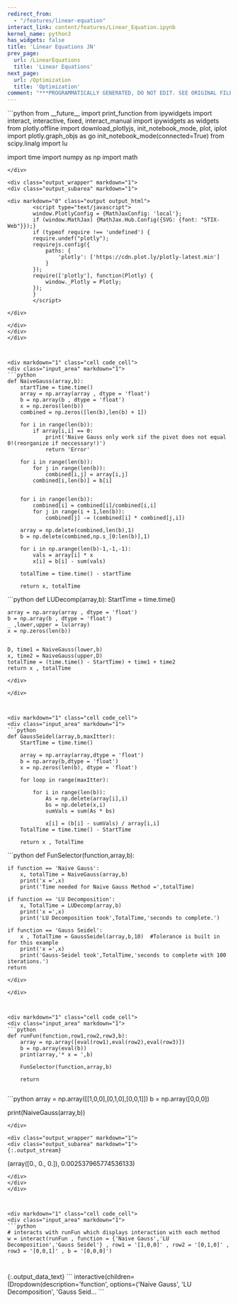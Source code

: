 ```yaml
---
redirect_from:
  - "/features/linear-equation"
interact_link: content/features/Linear_Equation.ipynb
kernel_name: python3
has_widgets: false
title: 'Linear Equations JN'
prev_page:
  url: /LinearEquations
  title: 'Linear Equations'
next_page:
  url: /Optimization
  title: 'Optimization'
comment: "***PROGRAMMATICALLY GENERATED, DO NOT EDIT. SEE ORIGINAL FILES IN /content***"
---
```



<div markdown="1" class="cell code_cell">
<div class="input_area" markdown="1">
```python
from __future__ import print_function
from ipywidgets import interact, interactive, fixed, interact_manual
import ipywidgets as widgets
from plotly.offline import download_plotlyjs, init_notebook_mode, plot, iplot
import plotly.graph_objs as go
init_notebook_mode(connected=True)
from scipy.linalg import lu

import time
import numpy as np
import math


```
</div>

<div class="output_wrapper" markdown="1">
<div class="output_subarea" markdown="1">

<div markdown="0" class="output output_html">
        <script type="text/javascript">
        window.PlotlyConfig = {MathJaxConfig: 'local'};
        if (window.MathJax) {MathJax.Hub.Config({SVG: {font: "STIX-Web"}});}
        if (typeof require !== 'undefined') {
        require.undef("plotly");
        requirejs.config({
            paths: {
                'plotly': ['https://cdn.plot.ly/plotly-latest.min']
            }
        });
        require(['plotly'], function(Plotly) {
            window._Plotly = Plotly;
        });
        }
        </script>
        
</div>

</div>
</div>
</div>



<div markdown="1" class="cell code_cell">
<div class="input_area" markdown="1">
```python
def NaiveGauss(array,b):
    startTime = time.time()
    array = np.array(array , dtype = 'float')
    b = np.array(b , dtype = 'float')
    x = np.zeros(len(b))
    combined = np.zeros([len(b),len(b) + 1])
    
    for i in range(len(b)):
        if array[i,i] == 0:
            print('Naive Gauss only work sif the pivot does not equal 0!(reorganize if neccessary!)')
            return 'Error'
    
    for i in range(len(b)):
        for j in range(len(b)):
            combined[i,j] = array[i,j]
        combined[i,len(b)] = b[i]
    
    
    for i in range(len(b)):
        combined[i] = combined[i]/combined[i,i]
        for j in range(i + 1,len(b)):
            combined[j] -= (combined[i] * combined[j,i])
            
    array = np.delete(combined,len(b),1)
    b = np.delete(combined,np.s_[0:len(b)],1)

    for i in np.arange(len(b)-1,-1,-1):
        vals = array[i] * x
        x[i] = b[i] - sum(vals)
    
    totalTime = time.time() - startTime
    
    return x, totalTime

```
</div>

</div>



<div markdown="1" class="cell code_cell">
<div class="input_area" markdown="1">
```python
def LUDecomp(array,b):
    StartTime = time.time()
    
    array = np.array(array , dtype = 'float')
    b = np.array(b , dtype = 'float')
    _ ,lower,upper = lu(array)
    x = np.zeros(len(b))
    
    
    D, time1 = NaiveGauss(lower,b)
    x, time2 = NaiveGauss(upper,D)
    totalTime = (time.time() - StartTime) + time1 + time2
    return x , totalTime

```
</div>

</div>



<div markdown="1" class="cell code_cell">
<div class="input_area" markdown="1">
```python
def GaussSeidel(array,b,maxItter):
    StartTime = time.time()
    
    array = np.array(array,dtype = 'float')
    b = np.array(b,dtype = 'float')
    x = np.zeros(len(b), dtype = 'float')

    for loop in range(maxItter):
        
        for i in range(len(b)):
            As = np.delete(array[i],i)
            bs = np.delete(x,i)
            sumVals = sum(As * bs)
            
            x[i] = (b[i] - sumVals) / array[i,i]
    TotalTime = time.time() - StartTime
            
    return x , TotalTime

```
</div>

</div>



<div markdown="1" class="cell code_cell">
<div class="input_area" markdown="1">
```python
def FunSelector(function,array,b):
    
    if function == 'Naive Gauss':
        x, totalTime = NaiveGauss(array,b)
        print('x =',x)
        print('Time needed for Naive Gauss Method =',totalTime)
        
    if function == 'LU Decomposition':
        x, TotalTime = LUDecomp(array,b)
        print('x =',x)
        print('LU Decomposition took',TotalTime,'seconds to complete.')
    
    if function == 'Gauss Seidel':
        x , TotalTime = GaussSeidel(array,b,10)  #Tolerance is built in for this example
        print('x =',x)
        print('Gauss-Seidel took',TotalTime,'seconds to complete with 100 iterations.')
    return
    
    

```
</div>

</div>



<div markdown="1" class="cell code_cell">
<div class="input_area" markdown="1">
```python
def runFun(function,row1,row2,row3,b):
    array = np.array([eval(row1),eval(row2),eval(row3)])
    b = np.array(eval(b))
    print(array,'* x = ',b)
    
    FunSelector(function,array,b)
    
    return


```
</div>

</div>



<div markdown="1" class="cell code_cell">
<div class="input_area" markdown="1">
```python
array = np.array([[1,0,0],[0,1,0],[0,0,1]])
b = np.array([0,0,0])

print(NaiveGauss(array,b))


```
</div>

<div class="output_wrapper" markdown="1">
<div class="output_subarea" markdown="1">
{:.output_stream}
```
(array([0., 0., 0.]), 0.002537965774536133)
```
</div>
</div>
</div>



<div markdown="1" class="cell code_cell">
<div class="input_area" markdown="1">
```python
# interacts with runFun which displays interaction with each method
w = interact(runFun , function = {'Naive Gauss','LU Decomposition','Gauss Seidel'} , row1 = '[1,0,0]' , row2 = '[0,1,0]' , row3 = '[0,0,1]' , b = '[0,0,0]')



```
</div>

<div class="output_wrapper" markdown="1">
<div class="output_subarea" markdown="1">
{:.output_data_text}
```
interactive(children=(Dropdown(description='function', options=('Naive Gauss', 'LU Decomposition', 'Gauss Seid…
```

</div>
</div>
</div>

